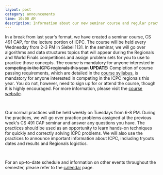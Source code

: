 ```yaml
---
layout: post
category: announcements
time: 10:00 AM
description: Information about our new seminar course and regular practices.
---
```


In a break from last year's format, we have 
created a seminar course, CS 491 CAP, for the lecture portion of ICPC. The 
course will be held every Wednesday from 2-3 PM in Siebel 1131. In the 
seminar, we will go over algorithms and data structures topics that will 
appear during the Regionals and World Finals competitions and 
assign problem sets for you to use to practice those concepts. <strike>The course is mandatory for anyone interested in competing in the ICPC regionals this year.</strike> <b>UPDATE:</b> Completion of 
course passing requirements, which are detailed in the [course syllabus][3],
is mandatory for anyone interested in competing in the ICPC regionals this 
year. You do not, however, need to sign up for or attend the course, though 
it is highly encouraged.
For more information, please visit the [course website][2].

<br>

Our normal practices will be held weekly on Tuesdays from 6-8 PM. During the 
practices, we will go over practice problems assigned at the previous week's 
CS 491 CAP seminar and answer any questions you have. The practices should be 
used as an opportunity to learn hands-on techniques for quickly and correctly 
solving ICPC problems. We will also use the practices to announce important 
information about ICPC, including tryouts dates and results and Regionals 
logistics.

<br>

For an up-to-date schedule and information on other events throughout the 
semester, please refer to the [calendar][1] page.

[1]: /calendar.html
[2]: https://wiki.cites.illinois.edu/wiki/display/cs491cap/Home
[3]: https://wiki.cites.illinois.edu/wiki/display/cs491cap/Syllabus

